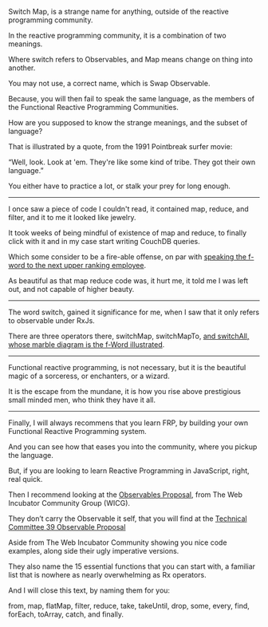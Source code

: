Switch Map, is a strange name for anything,
outside of the reactive programming community.

In the reactive programming community,
it is a combination of two meanings.

Where switch refers to Observables,
and Map means change on thing into another.

You may not use, a correct name,
which is Swap Observable.

Because, you will then fail to speak the same language,
as the members of the Functional Reactive Programming Communities.

How are you supposed to know the strange meanings,
and the subset of language?

That is illustrated by a quote,
from the 1991 Pointbreak surfer movie:

“Well, look. Look at 'em. They're like some kind of tribe.
They got their own language.”

You either have to practice a lot,
or stalk your prey for long enough.

---

I once saw a piece of code I couldn't read,
it contained map, reduce, and filter, and it to me it looked like jewelry.

It took weeks of being mindful of existence of map and reduce,
to finally click with it and in my case start writing CouchDB queries.

Which some consider to be a fire-able offense,
on par with [speaking the f-word to the next upper ranking employee][1].

As beautiful as that map reduce code was,
it hurt me, it told me I was left out, and not capable of higher beauty.

---

The word switch, gained it significance for me,
when I saw that it only refers to observable under RxJs.

There are three operators there, switchMap, switchMapTo,
[and switchAll, whose marble diagram is the f-Word illustrated][2].

---

Functional reactive programming, is not necessary,
but it is the beautiful magic of a sorceress, or enchanters, or a wizard.

It is the escape from the mundane,
it is how you rise above prestigious small minded men, who think they have it all.

---

Finally, I will always recommens that you learn FRP,
by building your own Functional Reactive Programming system.

And you can see how that eases you into the community,
where you pickup the language.

But, if you are looking to learn Reactive Programming in JavaScript,
right, real quick.

Then I recommend looking at the [Observables Proposal][3],
from The Web Incubator Community Group (WICG).

They don’t carry the Observable it self,
that you will find at the [Technical Committee 39 Observable Proposal][4]

Aside from The Web Incubator Community showing you nice code examples,
along side their ugly imperative versions.

They also name the 15 essential functions that you can start with,
a familiar list that is nowhere as nearly overwhelming as Rx operators.

And I will close this text,
by naming them for you:

from, map, flatMap, filter, reduce, take, takeUntil, drop,
some, every, find, forEach, toArray, catch, and finally.

[1]: https://howfuckedismydatabase.com/nosql/
[2]: https://rxjs.dev/api/index/function/switchAll
[3]: https://github.com/WICG/observable
[4]: https://github.com/tc39/proposal-observable
